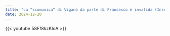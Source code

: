 ```yaml
---
title: "La “scomunica” di Viganò da parte di Francesco è invalida (Insegnamento cattolico)"
date: 2024-12-20
---
```


{{< youtube 58Ff8kzKloA >}}
